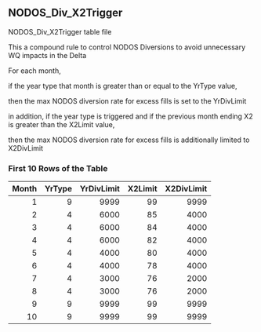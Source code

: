 ## NODOS_Div_X2Trigger
NODOS_Div_X2Trigger table file

This a compound rule to control NODOS Diversions to avoid unnecessary WQ impacts in the Delta

For each month,

if the year type that month is greater than or equal to the YrType value,

then the max NODOS diversion rate for excess fills is set to the YrDivLimit

in addition, if the year type is triggered and if the previous month ending X2 is greater than the X2Limit value,

then the max NODOS diversion rate for excess fills is additionally limited to X2DivLimit



### First 10 Rows of the Table
|   Month |   YrType |   YrDivLimit |   X2Limit |   X2DivLimit |
|--------:|---------:|-------------:|----------:|-------------:|
|       1 |        9 |         9999 |        99 |         9999 |
|       2 |        4 |         6000 |        85 |         4000 |
|       3 |        4 |         6000 |        84 |         4000 |
|       4 |        4 |         6000 |        82 |         4000 |
|       5 |        4 |         4000 |        80 |         4000 |
|       6 |        4 |         4000 |        78 |         4000 |
|       7 |        4 |         3000 |        76 |         2000 |
|       8 |        4 |         3000 |        76 |         2000 |
|       9 |        9 |         9999 |        99 |         9999 |
|      10 |        9 |         9999 |        99 |         9999 |
